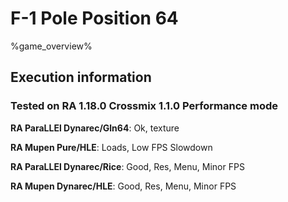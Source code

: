 # F-1 Pole Position 64 

%game_overview%

## Execution information

### Tested on RA 1.18.0 Crossmix 1.1.0 Performance mode

**RA ParaLLEl Dynarec/Gln64**: Ok, texture

**RA Mupen Pure/HLE**: Loads, Low FPS Slowdown

**RA ParaLLEl Dynarec/Rice**: Good, Res, Menu, Minor FPS

**RA Mupen Dynarec/HLE**: Good, Res, Menu, Minor FPS